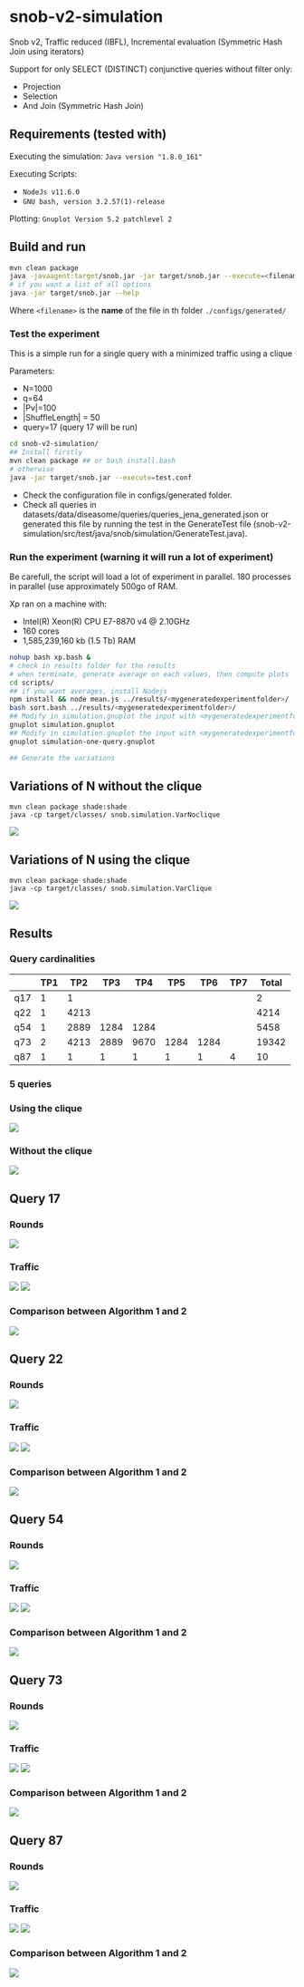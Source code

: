 # snob-v2-simulation
Snob v2, Traffic reduced (IBFL), Incremental evaluation (Symmetric Hash Join using iterators)

Support for only SELECT (DISTINCT) conjunctive queries without filter only:
- Projection
- Selection
- And Join (Symmetric Hash Join)

## Requirements (tested with)

Executing the simulation: `Java version "1.8.0_161"`

Executing Scripts: 
- `NodeJs v11.6.0`
- `GNU bash, version 3.2.57(1)-release`

Plotting: `Gnuplot Version 5.2 patchlevel 2`
 
## Build and run

```bash
mvn clean package
java -javaagent:target/snob.jar -jar target/snob.jar --execute=<filename>
# if you want a list of all options
java -jar target/snob.jar --help
```

Where `<filename>` is the **name** of the file in th folder `./configs/generated/` 


### Test the experiment

This is a simple run for a single query with a minimized traffic using a clique

Parameters:
* N=1000
* q=64
* |Pv|=100
* |ShuffleLength| = 50
* query=17 (query 17 will be run)

```bash
cd snob-v2-simulation/
## Install firstly
mvn clean package ## or bash install.bash
# otherwise
java -jar target/snob.jar --execute=test.conf
```

* Check the configuration file in configs/generated folder.
* Check all queries in datasets/data/diseasome/queries/queries_jena_generated.json
or generated this file by running the test in the GenerateTest file (snob-v2-simulation/src/test/java/snob/simulation/GenerateTest.java).
### Run the experiment (warning it will run a lot of experiment) 

Be carefull, the script will load a lot of experiment in parallel.
180 processes in parallel (use approximately 500go of RAM. 

Xp ran on a machine with:
* Intel(R) Xeon(R) CPU E7-8870 v4 @ 2.10GHz
* 160 cores
* 1,585,239,160 kb (1.5 Tb) RAM

```bash
nohup bash xp.bash &
# check in results folder for the results
# when terminate, generate average on each values, then compute plots
cd scripts/
## if you want averages, install Nodejs
npm install && node mean.js ../results/<mygeneratedexperimentfolder>/
bash sort.bash ../results/<mygeneratedexperimentfolder>/
## Modify in simulation.gnuplot the input with <mygeneratedexperimentfolder>
gnuplot simulation.gnuplot
## Modify in simulation.gnuplot the input with <mygeneratedexperimentfolder>
gnuplot simulation-one-query.gnuplot

## Generate the variations

```


## Variations of N without the clique

````
mvn clean package shade:shade
java -cp target/classes/ snob.simulation.VarNoclique
````

![](scripts/variations/plotN.png)

## Variations of N using the clique

````
mvn clean package shade:shade
java -cp target/classes/ snob.simulation.VarClique
````

![](scripts/variations/plotNClique.png)


## Results

### Query cardinalities
|| TP1 | TP2  | TP3 | TP4  | TP5 | TP6  | TP7 | Total |
|---| --- | ---  | --- | ---  | --- | ---  | --- | --- |
| q17| 1 | 1  |  |   |  |   |  | 2 |
| q22 | 1 | 4213  |  |   |  |   |  | 4214 |
| q54 | 1 | 2889  | 1284 | 1284  |  |   |  | 5458 |
| q73 | 2 | 4213  | 2889 | 9670  | 1284 | 1284  |  | 19342 |
| q87 | 1 | 1  | 1 | 1  | 1 | 1  | 4 | 10 |


### 5 queries

### Using the clique

![](results/saved/55f16ca24b08ef2725fbbc5088942a1e-all/simulation-w-clique-traffictrue.png)

### Without the clique

![](results/saved/55f16ca24b08ef2725fbbc5088942a1e-all/simulation-wo-clique-traffictrue.png)

## Query 17

### Rounds

![](results/saved/55f16ca24b08ef2725fbbc5088942a1e-all/q17-simulation-round-traffictrue.png)

### Traffic

![](results/saved/55f16ca24b08ef2725fbbc5088942a1e-all/q17-simulation-traffic-triples.png)
![](results/saved/55f16ca24b08ef2725fbbc5088942a1e-all/q17-simulation-traffic-messages.png)

### Comparison between Algorithm 1 and 2
![](results/saved/review2-a13fa1a657bcaed2b0c17154e6b69b2b-all/q17-review2-simulation-round-traffictrue.png)

## Query 22

### Rounds

![](results/saved/55f16ca24b08ef2725fbbc5088942a1e-all/q22-simulation-round-traffictrue.png)

### Traffic

![](results/saved/55f16ca24b08ef2725fbbc5088942a1e-all/q22-simulation-traffic-triples.png)
![](results/saved/55f16ca24b08ef2725fbbc5088942a1e-all/q22-simulation-traffic-messages.png)

### Comparison between Algorithm 1 and 2
![](results/saved/review2-a13fa1a657bcaed2b0c17154e6b69b2b-all/q22-review2-simulation-round-traffictrue.png)

## Query 54

### Rounds

![](results/saved/55f16ca24b08ef2725fbbc5088942a1e-all/q54-simulation-round-traffictrue.png)

### Traffic

![](results/saved/55f16ca24b08ef2725fbbc5088942a1e-all/q54-simulation-traffic-triples.png)
![](results/saved/55f16ca24b08ef2725fbbc5088942a1e-all/q54-simulation-traffic-messages.png)

### Comparison between Algorithm 1 and 2
![](results/saved/review2-a13fa1a657bcaed2b0c17154e6b69b2b-all/q54-review2-simulation-round-traffictrue.png)

## Query 73

### Rounds

![](results/saved/55f16ca24b08ef2725fbbc5088942a1e-all/q73-simulation-round-traffictrue.png)

### Traffic

![](results/saved/55f16ca24b08ef2725fbbc5088942a1e-all/q73-simulation-traffic-triples.png)
![](results/saved/55f16ca24b08ef2725fbbc5088942a1e-all/q73-simulation-traffic-messages.png)

### Comparison between Algorithm 1 and 2
![](results/saved/review2-a13fa1a657bcaed2b0c17154e6b69b2b-all/q73-review2-simulation-round-traffictrue.png)


## Query 87

### Rounds

![](results/saved/55f16ca24b08ef2725fbbc5088942a1e-all/q87-simulation-round-traffictrue.png)

### Traffic

![](results/saved/55f16ca24b08ef2725fbbc5088942a1e-all/q87-simulation-traffic-triples.png)
![](results/saved/55f16ca24b08ef2725fbbc5088942a1e-all/q87-simulation-traffic-messages.png)

### Comparison between Algorithm 1 and 2
![](results/saved/review2-a13fa1a657bcaed2b0c17154e6b69b2b-all/q87-review2-simulation-round-traffictrue.png)
